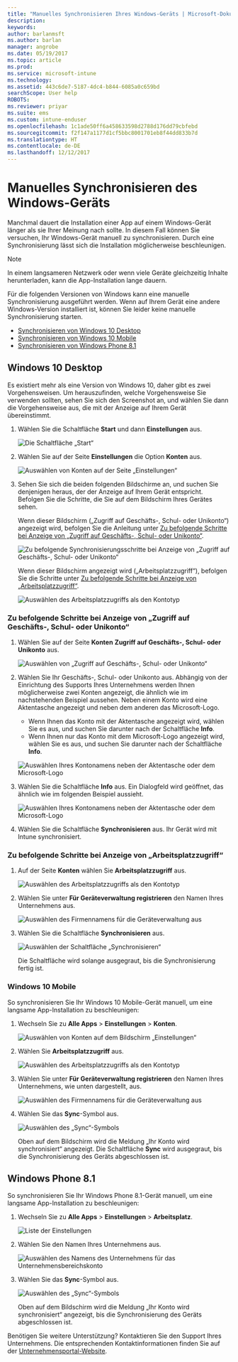 ```yaml
---
title: "Manuelles Synchronisieren Ihres Windows-Geräts | Microsoft-Dokumentation"
description: 
keywords: 
author: barlanmsft
ms.author: barlan
manager: angrobe
ms.date: 05/19/2017
ms.topic: article
ms.prod: 
ms.service: microsoft-intune
ms.technology: 
ms.assetid: 443c6de7-5187-4dc4-b844-6085a0c659bd
searchScope: User help
ROBOTS: 
ms.reviewer: priyar
ms.suite: ems
ms.custom: intune-enduser
ms.openlocfilehash: 1c1ade50ff6a458633598d2788d176dd79cbfebd
ms.sourcegitcommit: f2f147a1177d1cf5bbc8001701eb8f44dd833b7d
ms.translationtype: HT
ms.contentlocale: de-DE
ms.lasthandoff: 12/12/2017
---
```

# <a name="sync-your-windows-device-manually"></a>Manuelles Synchronisieren des Windows-Geräts

Manchmal dauert die Installation einer App auf einem Windows-Gerät länger als sie Ihrer Meinung nach sollte. In diesem Fall können Sie versuchen, Ihr Windows-Gerät manuell zu synchronisieren. Durch eine Synchronisierung lässt sich die Installation möglicherweise beschleunigen.

> [!Note]
> In einem langsameren Netzwerk oder wenn viele Geräte gleichzeitig Inhalte herunterladen, kann die App-Installation lange dauern.

Für die folgenden Versionen von Windows kann eine manuelle Synchronisierung ausgeführt werden. Wenn auf Ihrem Gerät eine andere Windows-Version installiert ist, können Sie leider keine manuelle Synchronisierung starten.

* [Synchronisieren von Windows 10 Desktop](#windows-10-desktop)
* [Synchronisieren von Windows 10 Mobile](#windows-10-mobile)
* [Synchronisieren von Windows Phone 8.1](#windows-phone-81)

## <a name="windows-10-desktop"></a>Windows 10 Desktop
Es existiert mehr als eine Version von Windows 10, daher gibt es zwei Vorgehensweisen. Um herauszufinden, welche Vorgehensweise Sie verwenden sollten, sehen Sie sich den Screenshot an, und wählen Sie dann die Vorgehensweise aus, die mit der Anzeige auf Ihrem Gerät übereinstimmt.

1. Wählen Sie die Schaltfläche **Start** und dann **Einstellungen** aus.

    ![Die Schaltfläche „Start“](./media/win10pc-sync-1-start-button.png)

2. Wählen Sie auf der Seite **Einstellungen** die Option **Konten** aus.

    ![Auswählen von Konten auf der Seite „Einstellungen“](./media/win10pc-sync-2-settings-accounts.png)

3. Sehen Sie sich die beiden folgenden Bildschirme an, und suchen Sie denjenigen heraus, der der Anzeige auf Ihrem Gerät entspricht. Befolgen Sie die Schritte, die Sie auf dem Bildschirm Ihres Gerätes sehen.

    Wenn dieser Bildschirm („Zugriff auf Geschäfts-, Schul- oder Unikonto“) angezeigt wird, befolgen Sie die Anleitung unter [Zu befolgende Schritte bei Anzeige von „Zugriff auf Geschäfts-, Schul- oder Unikonto“](#steps-to-follow-if-you-see-access-work-or-school).

    ![Zu befolgende Synchronisierungsschritte bei Anzeige von „Zugriff auf Geschäfts-, Schul- oder Unikonto“](./media/w10-enroll-rs1-connect-to-work-or-school.png)

    Wenn dieser Bildschirm angezeigt wird („Arbeitsplatzzugriff“), befolgen Sie die Schritte unter [Zu befolgende Schritte bei Anzeige von „Arbeitsplatzzugriff“](#steps-to-follow-if-you-see-work-access).

    ![Auswählen des Arbeitsplatzzugriffs als den Kontotyp](./media/win10pc-sync-3-work-access.png)

### <a name="steps-to-follow-if-you-see-access-work-or-school"></a>Zu befolgende Schritte bei Anzeige von „Zugriff auf Geschäfts-, Schul- oder Unikonto“

1. Wählen Sie auf der Seite **Konten** **Zugriff auf Geschäfts-, Schul- oder Unikonto** aus.

    ![Auswählen von „Zugriff auf Geschäfts-, Schul- oder Unikonto“](./media/w10-enroll-rs1-connect-to-work-or-school.png)

2. Wählen Sie Ihr Geschäfts-, Schul- oder Unikonto aus. Abhängig von der Einrichtung des Supports Ihres Unternehmens werden Ihnen möglicherweise zwei Konten angezeigt, die ähnlich wie im nachstehenden Beispiel aussehen. Neben einem Konto wird eine Aktentasche angezeigt und neben dem anderen das Microsoft-Logo.

    - Wenn Ihnen das Konto mit der Aktentasche angezeigt wird, wählen Sie es aus, und suchen Sie darunter nach der Schaltfläche **Info**.
    - Wenn Ihnen nur das Konto mit dem Microsoft-Logo angezeigt wird, wählen Sie es aus, und suchen Sie darunter nach der Schaltfläche **Info**.

    ![Auswählen Ihres Kontonamens neben der Aktentasche oder dem Microsoft-Logo](./media/win10pc-rs1-sync-info-button.png)

3. Wählen Sie die Schaltfläche **Info** aus. Ein Dialogfeld wird geöffnet, das ähnlich wie im folgenden Beispiel aussieht.

    ![Auswählen Ihres Kontonamens neben der Aktentasche oder dem Microsoft-Logo](./media/win10pc-rs1-sync-button.png)

4. Wählen Sie die Schaltfläche **Synchronisieren** aus. Ihr Gerät wird mit Intune synchronisiert.

### <a name="steps-to-follow-if-you-see-work-access"></a>Zu befolgende Schritte bei Anzeige von „Arbeitsplatzzugriff“

1. Auf der Seite **Konten** wählen Sie **Arbeitsplatzzugriff** aus.

    ![Auswählen des Arbeitsplatzzugriffs als den Kontotyp](./media/win10pc-sync-3-work-access.png)

2. Wählen Sie unter **Für Geräteverwaltung registrieren** den Namen Ihres Unternehmens aus.

    ![Auswählen des Firmennamens für die Geräteverwaltung aus](./media/win10pc-sync-4-tap-com-name.png)

3. Wählen Sie die Schaltfläche **Synchronisieren** aus.

    ![Auswählen der Schaltfläche „Synchronisieren“](./media/win10pc-sync-5-tap-sync.png)

   Die Schaltfläche wird solange ausgegraut, bis die Synchronisierung fertig ist.

### <a name="windows-10-mobile"></a>Windows 10 Mobile
So synchronisieren Sie Ihr Windows 10 Mobile-Gerät manuell, um eine langsame App-Installation zu beschleunigen:

   1. Wechseln Sie zu **Alle Apps** > **Einstellungen** > **Konten**.

       ![Auswählen von Konten auf dem Bildschirm „Einstellungen“](./media/win10m-sync-1-settings-accounts.png)

   2. Wählen Sie **Arbeitsplatzzugriff** aus.

       ![Auswählen des Arbeitsplatzzugriffs als den Kontotyp](./media/win10m-sync-2-work-access.png)

   3. Wählen Sie unter **Für Geräteverwaltung registrieren** den Namen Ihres Unternehmens, wie unten dargestellt, aus.

       ![Auswählen des Firmennamens für die Geräteverwaltung aus](./media/win10m-sync-3-tap-comp-name.png)

   4. Wählen Sie das **Sync**-Symbol aus.

       ![Auswählen des „Sync“-Symbols](./media/win10m-sync-4-tap-sync.png)

       Oben auf dem Bildschirm wird die Meldung „Ihr Konto wird synchronisiert“ angezeigt. Die Schaltfläche **Sync** wird ausgegraut, bis die Synchronisierung des Geräts abgeschlossen ist.

## <a name="windows-phone-81"></a>Windows Phone 8.1
So synchronisieren Sie Ihr Windows Phone 8.1-Gerät manuell, um eine langsame App-Installation zu beschleunigen:

1. Wechseln Sie zu **Alle Apps** > **Einstellungen** > **Arbeitsplatz**.

    ![Liste der Einstellungen](./media/wp81-1-sync-settings-workplace.png)

2. Wählen Sie den Namen Ihres Unternehmens aus.

    ![Auswählen des Namens des Unternehmens für das Unternehmensbereichskonto](./media/wp81-2-sync-tap-compname.png)

3. Wählen Sie das **Sync**-Symbol aus.

    ![Auswählen des „Sync“-Symbols](./media/wp81-3-sync-tap-sync-button.png)

   Oben auf dem Bildschirm wird die Meldung „Ihr Konto wird synchronisiert“ angezeigt, bis die Synchronisierung des Geräts abgeschlossen ist.

Benötigen Sie weitere Unterstützung? Kontaktieren Sie den Support Ihres Unternehmens. Die entsprechenden Kontaktinformationen finden Sie auf der [Unternehmensportal-Website](https://portal.manage.microsoft.com#HelpDeskDialog).

